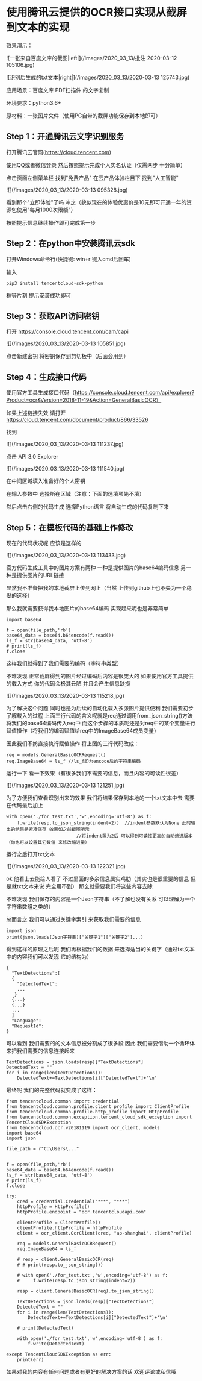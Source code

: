 #  使用腾讯云提供的OCR接口实现从截屏到文本的实现

效果演示：

![一张来自百度文库的截图|left|](/images/2020_03_13/批注 2020-03-12 105106.jpg)

![识别后生成的txt文本|right|](/images/2020_03_13/2020-03-13 125743.jpg)

应用场景：百度文库 PDF扫描件 的文字复制

环境要求：python3.6+

原材料：一张图片文件（使用PC自带的截屏功能保存到本地即可）

## Step 1：开通腾讯云文字识别服务

打开腾讯云官网(https://cloud.tencent.com) 

使用QQ或者微信登录 然后按照提示完成个人实名认证（仅需两步 十分简单）

点击页面左侧菜单栏 找到"免费产品" 在云产品体验栏目下 找到"人工智能"

![](/images/2020_03_13/2020-03-13 095328.jpg)

看到那个"立即体验"了吗 冲之（貌似现在的体验优惠价是10元即可开通一年的资源包使用"每月1000次限额"）

按照提示信息继续操作即可完成第一步

## Step 2：在python中安装腾讯云sdk

打开Windows命令行(快捷键: win+r 键入cmd后回车) 

输入 

```
pip3 install tencentcloud-sdk-python
```

稍等片刻 提示安装成功即可

## Step 3：获取API访问密钥

打开 https://console.cloud.tencent.com/cam/capi

![](/images/2020_03_13/2020-03-13 105851.jpg)

点击新建密钥 将密钥保存到剪切板中（后面会用到）

## Step 4：生成接口代码

使用官方工具生成接口代码（https://console.cloud.tencent.com/api/explorer?Product=ocr&Version=2018-11-19&Action=GeneralBasicOCR）

如果上述链接失效 请打开 https://cloud.tencent.com/document/product/866/33526

找到

![](/images/2020_03_13/2020-03-13 111237.jpg)

点击 API 3.0 Explorer

![](/images/2020_03_13/2020-03-13 111540.jpg)

在中间区域填入准备好的个人密钥

在输入参数中 选择所在区域（注意：下面的选填项先不填）

然后点击右侧的代码生成 选择Python语言 将自动生成的代码复制下来

## Step 5：在模板代码的基础上作修改

现在的代码状况呢 应该是这样的

![](/images/2020_03_13/2020-03-13 113433.jpg)

官方代码生成工具中的图片方案有两种 一种是提供图片的base64编码信息 另一种是提供图片的URL链接

显然我不准备把我的本地截屏上传到网上（当然 上传到github上也不失为一个稳妥的选择）

那么我就需要获得我本地图片的base64编码 实现起来呢也是非常简单

```
import base64

f = open(file_path,'rb')
base64_data = base64.b64encode(f.read())
ls_f = str(base64_data, 'utf-8')
# print(ls_f)
f.close
```

这样我们就得到了我们需要的编码（字符串类型）

不难发现 正常截屏得到的图片经过编码后内容是很庞大的 如果使用官方工具提供的载入方式 你的代码会极其丑陋 
并且会产生信息缺损

![](/images/2020_03_13/2020-03-13 115218.jpg)

为了解决这个问题 同时也是为后续的自动化载入多张图片提供便利 我们需要初步了解载入的过程 
上面三行代码的含义呢就是req通过调用from_json_string()方法将我们的base64编码传入req中
而这个步骤的本质呢还是对req中的某个变量进行赋值操作（将我们的编码赋值给req中的ImageBase64成员变量）

因此我们不妨直接执行赋值操作 将上图的三行代码改成：

```
req = models.GeneralBasicOCRRequest()
req.ImageBase64 = ls_f //ls_f即为encode后的字符串编码
```

运行一下 看一下效果（有很多我们不需要的信息，而且内容的可读性很差）

![](/images/2020_03_13/2020-03-13 121251.jpg)

为了方便我们查看识别出来的效果 我们将结果保存到本地的一个txt文本中去
需要在代码最后加上

```
with open('./for_test.txt','w',encoding='utf-8') as f:
    f.write(resp.to_json_string(indent=2))  //indent参数默认为None 此时输出的结果是紧凑保存 效果如之前截图所示
                          //将indent置为2后 可以得到可读性更高的自动缩进版本（你也可以设置其它数值 来修改缩进量）
```

运行之后打开txt文本

![](/images/2020_03_13/2020-03-13 122321.jpg)

ok 他看上去能给人看了 不过里面的多余信息属实鸡肋（其实也是很重要的信息 但是就txt文本来说 完全用不到） 那么就需要我们将这些内容去除

不难发现 我们保存的内容是一个Json字符串（不了解也没有关系 可以理解为一个字符串数组之类的）

总而言之 我们可以通过关键字索引 来获取我们需要的信息

```
import json
print(json.loads(Json字符串)["关键字1"]["关键字2"]...)
```

得到这样的原理之后呢 我们再根据我们的数据 来选择适当的关键字（通过txt文本中的内容我们可以发现 它的结构为）

```
{
  "TextDetections":[
  {
    "DetectedText":
    ...
   }
  {...}
  {...}
  ...
  ]
  "Language": 
  "RequestId": 
}
```

可以看到 我们需要的的文本信息被分割成了很多段 因此 我们需要借助一个循环体来把我们需要的信息连接起来

```
TextDetections = json.loads(resp)["TextDetections"]
DetectedText = ""
for i in range(len(TextDetections)):
    DetectedText+=TextDetections[i]["DetectedText"]+'\n'
```

最终呢 我们的完整代码就变成了这样：

```
from tencentcloud.common import credential
from tencentcloud.common.profile.client_profile import ClientProfile
from tencentcloud.common.profile.http_profile import HttpProfile
from tencentcloud.common.exception.tencent_cloud_sdk_exception import TencentCloudSDKException 
from tencentcloud.ocr.v20181119 import ocr_client, models 
import base64
import json

file_path = r"C:\Users\..."


f = open(file_path,'rb')
base64_data = base64.b64encode(f.read())
ls_f = str(base64_data, 'utf-8')
# print(ls_f)
f.close

try: 
    cred = credential.Credential("***", "***") 
    httpProfile = HttpProfile()
    httpProfile.endpoint = "ocr.tencentcloudapi.com"

    clientProfile = ClientProfile()
    clientProfile.httpProfile = httpProfile
    client = ocr_client.OcrClient(cred, "ap-shanghai", clientProfile) 

    req = models.GeneralBasicOCRRequest()
    req.ImageBase64 = ls_f 

    # resp = client.GeneralBasicOCR(req)
    # # print(resp.to_json_string())
    
    # with open('./for_test.txt','w',encoding='utf-8') as f:
    #     f.write(resp.to_json_string(indent=2))

    resp = client.GeneralBasicOCR(req).to_json_string()

    TextDetections = json.loads(resp)["TextDetections"]
    DetectedText = ""
    for i in range(len(TextDetections)):
        DetectedText+=TextDetections[i]["DetectedText"]+'\n'

    # print(DetectedText)

    with open('./for_test.txt','w',encoding='utf-8') as f:
        f.write(DetectedText)

except TencentCloudSDKException as err: 
    print(err) 
```

如果对我的内容有任何问题或者有更好的解决方案的话 欢迎评论或私信哦
